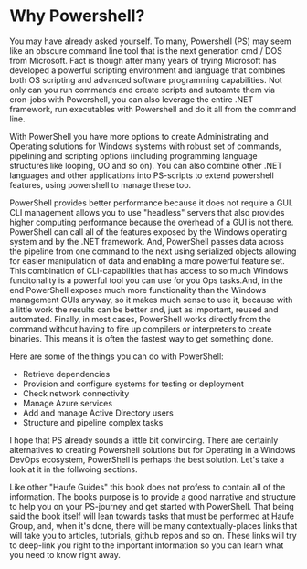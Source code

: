 # Why Powershell?

You may have already asked yourself. To many, Powershell \(PS\) may seem like an obscure command line tool that is the next generation cmd / DOS from Microsoft. Fact is though after many years of trying Microsoft has developed a powerful scripting environment and language that combines both OS scripting and advanced software programming capabilities.  Not only can you run commands and create scripts and autoamte them via cron-jobs with Powershell, you can also leverage the entire .NET framework, run executables with Powershell and do it all from the command line.

With PowerShell you have more options to create Administrating and Operating solutions for Windows systems with robust set of commands, pipelining and scripting options \(including programming language structures like looping, OO and so on\). You can also combine other .NET languages and other applications into PS-scripts to extend powershell features, using powershell to manage these too.

PowerShell provides better performance because it does not require a GUI. CLI management allows you to use "headless" servers that also provides higher computing performance because the overhead of a GUI is not there. PowerShell can call all of the features exposed by the Windows operating system and by the .NET framework. And, PowerShell passes data across the pipeline from one command to the next using serialized objects allowing for easier manipulation of data and enabling a more powerful feature set. This combination of CLI-capabilities that has access to so much Windows funcitonality is a powerful tool you can use for you Ops tasks.And, in the end PowerShell exposes much more functionality than the Windows management GUIs anyway, so it makes much sense to use it, because with a little work the results can be better and, just as important, reused and automated. Finally, in most cases, PowerShell works directly from the command without having to fire up compilers or interpreters to create binaries. This means it is often the fastest way to get something done.

Here are some of the things you can do with PowerShell:

* Retrieve dependencies
* Provision and configure systems for testing or deployment
* Check network connectivity
* Manage Azure services
* Add and manage Active Directory users
* Structure and pipeline complex tasks

I hope that PS already sounds a little bit convincing. There are certainly alternatives to creating Powershell solutions but for Operating in a Windows DevOps ecosystem, PowerShell is perhaps the best solution. Let's take a look at it in the follwoing sections.

Like other "Haufe Guides" this book does not profess to contain all of the information. The books purpose is to provide a good narrative and structure to help you on your PS-journey and get started with PowerShell. That being said the book itself will lean towards tasks that must be performed at Haufe Group, and, when it's done, there will be many contextually-places links that will take you to articles, tutorials, github repos and so on. These links will try to deep-link you right to the important information so you can learn what you need to know right away. 

